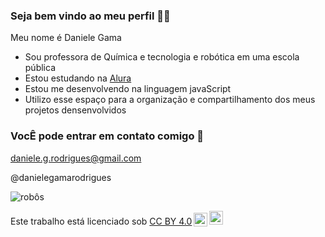 ### Seja bem vindo ao meu perfil 👋💙

Meu nome é Daniele Gama

- Sou professora de Química e tecnologia e robótica em uma escola pública
- Estou estudando na [Alura](www.alura.com.br)
- Estou me desenvolvendo na linguagem javaScript
- Utilizo esse espaço para a organização e compartilhamento dos meus projetos densenvolvidos

### VocÊ pode entrar em contato comigo 📧

daniele.g.rodrigues@gmail.com

@danielegamarodrigues

![robôs]([https://media1.tenor.com/m/ebTWNO6KmNYAAAAC/picapau-puchapenas.gif](https://media1.tenor.com/m/YClK1LL6RPoAAAAC/shelbywalk-boss.gif))


<p xmlns:cc="http://creativecommons.org/ns#" >Este trabalho está licenciado sob <a href="https://creativecommons.org/licenses/by/4.0/?ref=chooser-v1" target="_blank" rel="license noopener noreferrer" style="display:inline-block;">CC BY 4.0<img style="height:22px!important;margin-left:3px;vertical-align:text-bottom ;" src="https://mirrors.creativecommons.org/presskit/icons/cc.svg?ref=chooser-v1" alt=""><img style="height:22px!important;margin-left:3px;vertical -align:texto inferior;" src="https://mirrors.creativecommons.org/presskit/icons/by.svg?ref=chooser-v1" alt=""></a></p>
